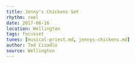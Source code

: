 ```yaml
---
title: Jenny's Chickens Set
rhythm: reel
date: 2017-06-16
location: Wellington
tags: focusset
tunes: [musical-priest.md, jennys-chickens.md]
author: Ted Cizadlo
source: Wellington
---
```


